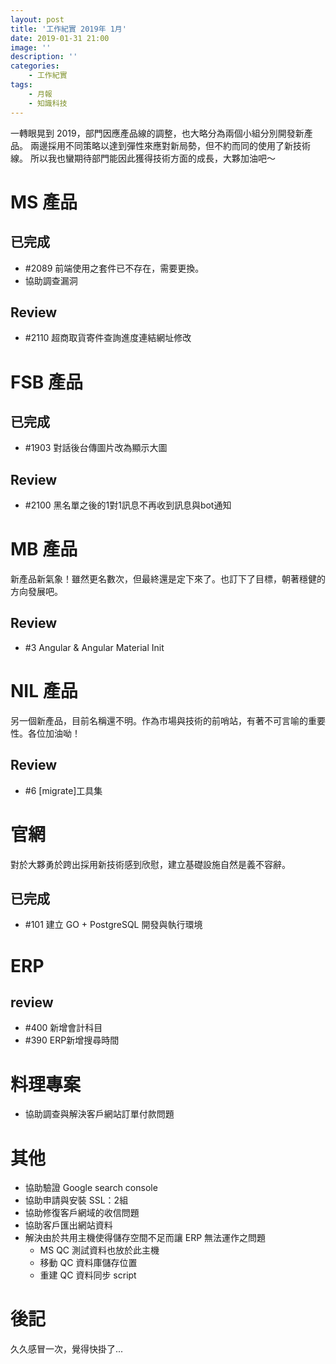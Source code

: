 ```yaml
---
layout: post
title: '工作紀實 2019年 1月'
date: 2019-01-31 21:00
image: ''
description: ''
categories:
    - 工作紀實
tags:
    - 月報
    - 知識科技
---
```


一轉眼晃到 2019，部門因應產品線的調整，也大略分為兩個小組分別開發新產品。
兩邊採用不同策略以達到彈性來應對新局勢，但不約而同的使用了新技術線。
所以我也蠻期待部門能因此獲得技術方面的成長，大夥加油吧～

# MS 產品

## 已完成

* #2089 前端使用之套件已不存在，需要更換。
* 協助調查漏洞

## Review

* #2110 超商取貨寄件查詢進度連結網址修改

# FSB 產品

## 已完成

* #1903 對話後台傳圖片改為顯示大圖

## Review

* #2100 黑名單之後的1對1訊息不再收到訊息與bot通知

# MB 產品

新產品新氣象！雖然更名數次，但最終還是定下來了。也訂下了目標，朝著穩健的方向發展吧。

## Review

* #3 Angular & Angular Material Init

# NIL 產品

另一個新產品，目前名稱還不明。作為市場與技術的前哨站，有著不可言喻的重要性。各位加油呦！

## Review

* #6 [migrate]工具集

# 官網

對於大夥勇於跨出採用新技術感到欣慰，建立基礎設施自然是義不容辭。

## 已完成

* #101 建立 GO + PostgreSQL 開發與執行環境

# ERP

## review

* #400 新增會計科目
* #390 ERP新增搜尋時間

# 料理專案

* 協助調查與解決客戶網站訂單付款問題

# 其他

* 協助驗證 Google search console
* 協助申請與安裝 SSL：2組
* 協助修復客戶網域的收信問題
* 協助客戶匯出網站資料
* 解決由於共用主機使得儲存空間不足而讓 ERP 無法運作之問題
    + MS QC 測試資料也放於此主機
    + 移動 QC 資料庫儲存位置
    + 重建 QC 資料同步 script

# 後記

久久感冒一次，覺得快掛了...
